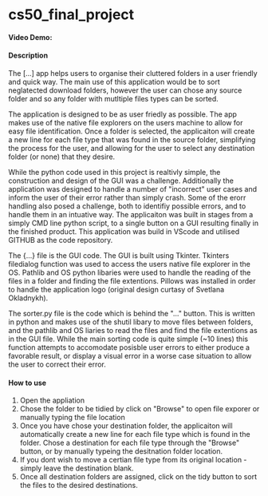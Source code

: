 # cs50_final_project
#### Video Demo:  
#### Description
The [...] app helps users to organise their cluttered folders in a user friendly and quick way. The main use of this application would be to sort neglatected download folders, however the user can chose any source folder and so any folder with mutltiple files types can be sorted. 

The application is designed to be as user friedly as possible. The app makes use of the native file explorers on the users machine to allow for easy file identification. Once a folder is selected, the applicaiton will create a new line for each file type that was found in the source folder, simplifying the process for the user, and allowing for the user to select any destination folder (or none) that they desire. 

While the python code used in this project is realtivly simple, the construction and design of the GUI was a challenge. Additionally the application was designed to handle a number of "incorrect" user cases and inform the user of their error rather than simply crash. Some of the erorr handling also posed a challenge, both to identifiy possible errors, and to handle them in an intuative way. The applicaiton was built in stages from a simply CMD line python script, to a single button on a GUI resulting finally in the finished product. This application was build in VScode and utilised GITHUB as the code repository. 

 The {...} file is the GUI code. The GUI is built using Tkinter. Tkinters filedialog function was used to access the users native file explorer in the OS. Pathlib and OS python libaries were used to handle the reading of the files in a folder and finding the file extentions. Pillows was installed in order to handle the application logo (original design curtasy of Svetlana Okladnykh). 

 The sorter.py file is the code which is behind the "..." button. This is written in python and makes use of the shutil libary to move files between folders, and the pathlib and OS liaries to read the files and find the file extentions as in the GUI file. While the main sorting code is quite simple (~10 lines) this function attempts to accomodate posisble user errors to either produce a favorable result, or display a visual error in a worse case situation to allow the user to correct their error. 

#### How to use
1. Open the appliation
2. Chose the folder to be tidied by click on "Browse" to open file exporer or manually typing the file location
3. Once you have chose your destination folder, the applicaiton will automatically create a new line for each file type which is found in the folder. Chose a destination for each file type through the "Browse" button, or by manually typeing the desitnation folder location. 
4. If you dont wish to move a certian file type from its original location - simply leave the destination blank. 
5. Once all destination folders are assigned, click on the tidy button to sort the files to the desired destinations.
